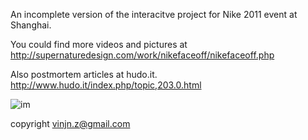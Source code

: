 An incomplete version of the interacitve project for Nike 2011 event at Shanghai.

You could find more videos and pictures at 
http://supernaturedesign.com/work/nikefaceoff/nikefaceoff.php

Also postmortem articles at hudo.it.
http://www.hudo.it/index.php/topic,203.0.html

![im](http://vinjn.sinaapp.com/data/love_melanie.jpg)

copyright vinjn.z@gmail.com



